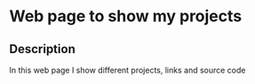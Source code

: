# Web page to show my projects

## Description

In this web page I show different projects, links and source code